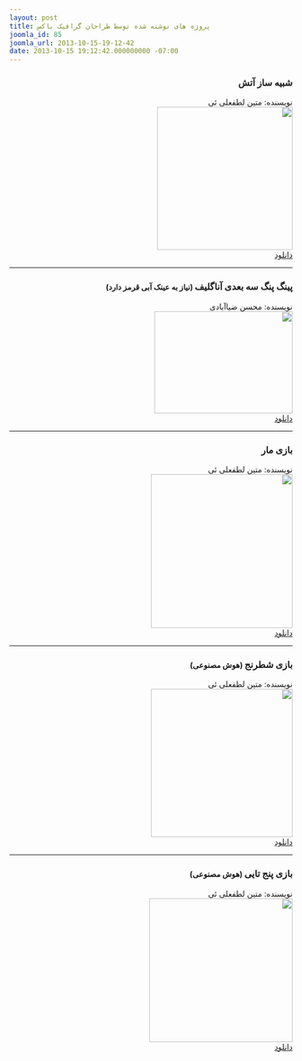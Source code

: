 ```yaml
---
layout: post
title: پروژه های نوشته شده توسط طراحان گرافیک باکس
joomla_id: 85
joomla_url: 2013-10-15-19-12-42
date: 2013-10-15 19:12:42.000000000 -07:00
---
```

<h3 dir="rtl">شبیه ساز آتش</h3>
<p dir="rtl">نویسنده: متین لطفعلی ئی
	<br>
	<img src="{{ site.baseurl }}/assets/images/atash.jpg" width="241" height="254" />
	<br>
	<a href="http://www.mediafire.com/download/2rxkc118s0nqrx5/Fire.rar" target="_blank">دانلود</a>
</p>
<hr />
<h3 dir="rtl">پینگ پنگ سه بعدی آناگلیف<small> (نیاز به عینک آبی قرمز دارد)</small></h3>
<p dir="rtl">نویسنده: محسن ضیاآبادی
	<br><img src="{{ site.baseurl }}/assets/images/ping.jpg" width="246" height="181" />
	<br><a href="http://www.mediafire.com/download/5vcpy1bf3phlfzr/3DPingPong.rar" target="_blank">دانلود</a>
</p>
<hr />
<h3 dir="rtl">بازی مار</h3>
<p dir="rtl">نویسنده: متین لطفعلی ئی
	<br><img src="{{ site.baseurl }}/assets/images/mar.jpg" width="252" height="273" />
	<br><a href="http://www.mediafire.com/download/061z4ti24br1amp/Snake.rar" target="_blank">دانلود</a>
</p>
<hr />
<h3 dir="rtl">بازی شطرنج<small> (هوش مصنوعی)</small></h3>
<p dir="rtl">نویسنده: متین لطفعلی ئی
	<br><img src="{{ site.baseurl }}/assets/images/chess.jpg" width="252" height="263" />
	<br><a href="http://www.mediafire.com/download/p3403p4pow7j5tq/Chess.rar" target="_blank">دانلود</a>
</p>
<hr />
<h3 dir="RTL">بازی پنج تایی<small> (هوش مصنوعی)</small></h3>
<p dir="rtl">نویسنده: متین لطفعلی ئی
	<br><img src="{{ site.baseurl }}/assets/images/panj.jpg" border="0" alt="" width="255" height="255" />
	<br><a href="http://www.mediafire.com/download/svhk5y53mih9236/Pente_v2.exe" target="_blank">دانلود</a>
</p>
